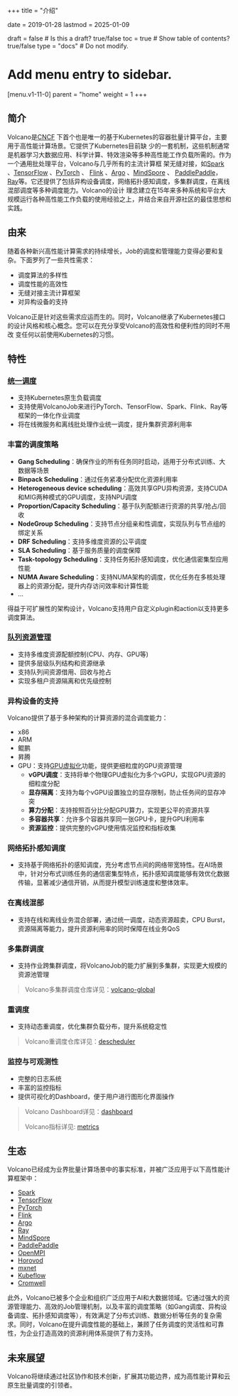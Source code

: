 +++
title = "介绍"

date = 2019-01-28
lastmod = 2025-01-09

draft = false  # Is this a draft? true/false
toc = true  # Show table of contents? true/false
type = "docs"  # Do not modify.

# Add menu entry to sidebar.
[menu.v1-11-0]
  parent = "home"
  weight = 1
+++

## 简介
Volcano是[CNCF](https://www.cncf.io/) 下首个也是唯一的基于Kubernetes的容器批量计算平台，主要用于高性能计算场景。它提供了Kubernetes目前缺
少的一套机制，这些机制通常是机器学习大数据应用、科学计算、特效渲染等多种高性能工作负载所需的。作为一个通用批处理平台，Volcano与几乎所有的主流计算框
架无缝对接，如[Spark](https://spark.apache.org/) 、[TensorFlow](https://tensorflow.google.cn/) 、[PyTorch](https://pytorch.org/) 、
[Flink](https://flink.apache.org/) 、[Argo](https://argoproj.github.io/) 、[MindSpore](https://www.mindspore.cn/) 、
[PaddlePaddle](https://www.paddlepaddle.org.cn/)，[Ray](https://www.ray.io/)等。它还提供了包括异构设备调度，网络拓扑感知调度，多集群调度，在离线混部调度等多种调度能力。Volcano的设计
理念建立在15年来多种系统和平台大规模运行各种高性能工作负载的使用经验之上，并结合来自开源社区的最佳思想和实践。

## 由来
随着各种新兴高性能计算需求的持续增长，Job的调度和管理能力变得必要和复杂。下面罗列了一些共性需求：

* 调度算法的多样性
* 调度性能的高效性
* 无缝对接主流计算框架
* 对异构设备的支持

Volcano正是针对这些需求应运而生的。同时，Volcano继承了Kubernetes接口的设计风格和核心概念。您可以在充分享受Volcano的高效性和便利性的同时不用改
变任何以前使用Kubernetes的习惯。
## 特性

### [统一调度](/zh/docs/unified_scheduling/)
* 支持Kubernetes原生负载调度
* 支持使用VolcanoJob来进行PyTorch、TensorFlow、Spark、Flink、Ray等框架的一体化作业调度
* 将在线微服务和离线批处理作业统一调度，提升集群资源利用率

### 丰富的调度策略
* **Gang Scheduling**：确保作业的所有任务同时启动，适用于分布式训练、大数据等场景
* **Binpack Scheduling**：通过任务紧凑分配优化资源利用率
* **Heterogeneous device scheduling**：高效共享GPU异构资源，支持CUDA和MIG两种模式的GPU调度，支持NPU调度
* **Proportion/Capacity Scheduling**：基于队列配额进行资源的共享/抢占/回收
* **NodeGroup Scheduling**：支持节点分组亲和性调度，实现队列与节点组的绑定关系
* **DRF Scheduling**：支持多维度资源的公平调度
* **SLA Scheduling**：基于服务质量的调度保障
* **Task-topology Scheduling**：支持任务拓扑感知调度，优化通信密集型应用性能
* **NUMA Aware Scheduling**：支持NUMA架构的调度，优化任务在多核处理器上的资源分配，提升内存访问效率和计算性能
* ...

得益于可扩展性的架构设计，Volcano支持用户自定义plugin和action以支持更多调度算法。

### [队列资源管理](/zh/docs/queue_resource_management/)
* 支持多维度资源配额控制(CPU、内存、GPU等)
* 提供多层级队列结构和资源继承
* 支持队列间资源借用、回收与抢占
* 实现多租户资源隔离和优先级控制

### 异构设备的支持
Volcano提供了基于多种架构的计算资源的混合调度能力：

* x86
* ARM
* 鲲鹏
* 昇腾
* GPU：支持[GPU虚拟化](/zh/docs/v1-11-0/gpu_virtualization/)功能，提供更细粒度的GPU资源管理
  * **vGPU调度**：支持将单个物理GPU虚拟化为多个vGPU，实现GPU资源的细粒度分配
  * **显存隔离**：支持为每个vGPU设置独立的显存限制，防止任务间的显存冲突
  * **算力分配**：支持按照百分比分配GPU算力，实现更公平的资源共享
  * **多容器共享**：允许多个容器共享同一张GPU卡，提升GPU利用率
  * **资源监控**：提供完整的vGPU使用情况监控和指标收集

### 网络拓扑感知调度
* 支持基于网络拓扑的感知调度，充分考虑节点间的网络带宽特性。在AI场景中，针对分布式训练任务的通信密集型特点，拓扑感知调度能够有效优化数据传输，显著减少通信开销，从而提升模型训练速度和整体效率。

### 在离线混部
* 支持在线和离线业务混合部署，通过统一调度，动态资源超卖，CPU Burst，资源隔离等能力，提升资源利用率的同时保障在线业务QoS

### 多集群调度
* 支持作业跨集群调度，将VolcanoJob的能力扩展到多集群，实现更大规模的资源池管理

> Volcano多集群调度仓库详见：[volcano-global](https://github.com/volcano-sh/volcano-global)

### 重调度
* 支持动态重调度，优化集群负载分布，提升系统稳定性

> Volcano重调度仓库详见：[descheduler](https://github.com/volcano-sh/descheduler)

### 监控与可观测性
* 完整的日志系统
* 丰富的监控指标
* 提供可视化的Dashboard，便于用户进行图形化界面操作

> Volcano Dashboard详见：[dashboard](https://github.com/volcano-sh/dashboard)
> 
> Volcano指标详见: [metrics](https://github.com/volcano-sh/volcano/blob/master/docs/design/metrics.md)

## 生态
Volcano已经成为业界批量计算场景中的事实标准，并被广泛应用于以下高性能计算框架中：

* [Spark](https://spark.apache.org/)
* [TensorFlow](https://tensorflow.google.cn/)
* [PyTorch](https://pytorch.org/)
* [Flink](https://flink.apache.org/)
* [Argo](https://argoproj.github.io/)
* [Ray](https://www.ray.io/)
* [MindSpore](https://www.mindspore.cn/)
* [PaddlePaddle](https://www.paddlepaddle.org.cn/)
* [OpenMPI](https://www.open-mpi.org/)
* [Horovod](https://horovod.readthedocs.io/)
* [mxnet](https://mxnet.apache.org/)
* [Kubeflow](https://www.kubeflow.org/)
* [Cromwell](https://cromwell.readthedocs.io/)

此外，Volcano已被多个企业和组织广泛应用于AI和大数据领域。它通过强大的资源管理能力、高效的Job管理机制，以及丰富的调度策略（如Gang调度、异构设备调度、拓扑感知调度等），有效满足了分布式训练、数据分析等任务的复杂需求。同时，Volcano在提升调度性能的基础上，兼顾了任务调度的灵活性和可靠性，为企业打造高效的资源利用体系提供了有力支持。

## 未来展望
Volcano将继续通过社区协作和技术创新，扩展其功能边界，成为高性能计算和云原生批量调度的引领者。

